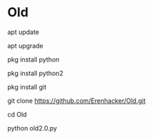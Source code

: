 # Old

apt update

apt upgrade

pkg install python

pkg install python2

pkg install git

git clone https://github.com/Erenhacker/Old.git

cd Old

python old2.0.py
